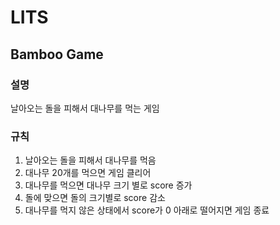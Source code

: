 # LITS
## Bamboo Game
### 설명
날아오는 돌을 피해서 대나무를 먹는 게임
### 규칙
1. 날아오는 돌을 피해서 대나무를 먹음
2. 대나무 20개를 먹으면 게임 클리어
3. 대나무를 먹으면 대나무 크기 별로 score 증가
4. 돌에 맞으면 돌의 크기별로 score 감소
5. 대나무를 먹지 않은 상태에서 score가 0 아래로 떨어지면 게임 종료
